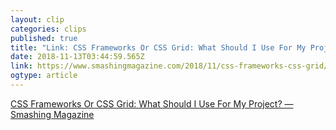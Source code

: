 ```yaml
---
layout: clip 
categories: clips 
published: true 
title: "Link: CSS Frameworks Or CSS Grid: What Should I Use For My Project? — Smashing Magazine" 
date: 2018-11-13T03:44:59.565Z 
link: https://www.smashingmagazine.com/2018/11/css-frameworks-css-grid/ 
ogtype: article 
---
```

[ CSS Frameworks Or CSS Grid: What Should I Use For My Project? — Smashing Magazine ]( https://www.smashingmagazine.com/2018/11/css-frameworks-css-grid/ ) 
